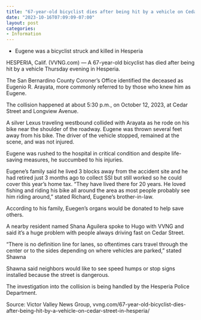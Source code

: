 ```yaml
---
title: "67-year-old bicyclist dies after being hit by a vehicle on Cedar Street in Hesperia"
date: "2023-10-16T07:09:09-07:00"
layout: post
categories:
- Information
---
```


- Eugene was a bicyclist struck and killed in Hesperia

HESPERIA, Calif. (VVNG.com) — A 67-year-old bicyclist has died after being hit by a vehicle Thursday evening in Hesperia.

The San Bernardino County Coroner’s Office identified the deceased as Eugenio R. Arayata, more commonly referred to by those who knew him as Eugene.

The collision happened at about 5:30 p.m., on October 12, 2023, at Cedar Street and Longview Avenue.

A silver Lexus traveling westbound collided with Arayata as he rode on his bike near the shoulder of the roadway. Eugene was thrown several feet away from his bike. The driver of the vehicle stopped, remained at the scene, and was not injured.

Eugene was rushed to the hospital in critical condition and despite life-saving measures, he succumbed to his injuries.

Eugene’s family said he lived 3 blocks away from the accident site and he had retired just 3 months ago to collect SSI but still worked so he could cover this year’s home tax. “They have lived there for 20 years. He loved fishing and riding his bike all around the area as most people probably see him riding around,” stated Richard, Eugene’s brother-in-law.

According to his family, Euegen’s organs would be donated to help save others.

A nearby resident named Shana Aguilera spoke to Hugo with VVNG and said it’s a huge problem with people always driving fast on Cedar Street.

“There is no definition line for lanes, so oftentimes cars travel through the center or to the sides depending on where vehicles are parked,” stated Shawna

Shawna said neighbors would like to see speed humps or stop signs installed because the street is dangerous.

The investigation into the collision is being handled by the Hesperia Police Department.

Source: Victor Valley News Group, vvng.com/67-year-old-bicyclist-dies-after-being-hit-by-a-vehicle-on-cedar-street-in-hesperia/